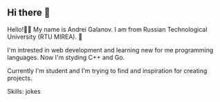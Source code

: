 ## Hi there 👋

<!--
**FireFly4ik/FireFly4ik** is a ✨ _special_ ✨ repository because its `README.md` (this file) appears on your GitHub profile.

Here are some ideas to get you started:

- 🔭 I’m currently working on ...
- 🌱 I’m currently learning ...
- 👯 I’m looking to collaborate on ...
- 🤔 I’m looking for help with ...
- 💬 Ask me about ...
- 📫 How to reach me: ...
- 😄 Pronouns: ...
- ⚡ Fun fact: ...
-->
Hello!👋🏻 My name is Andrei Galanov. I am from Russian Technological University (RTU MIREA). 🏫

I'm intrested in web development and learning new for me programming languages. Now I'm styding C++ and Go.

Currently I'm student and I'm trying to find and inspiration for creating projects. 

Skills: jokes
